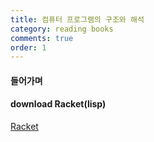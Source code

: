 ```yaml
---
title: 컴퓨터 프로그램의 구조와 해석 
category: reading books
comments: true
order: 1
---
```


#### 들어가며

#### download Racket(lisp)
[Racket](https://download.racket-lang.org/)